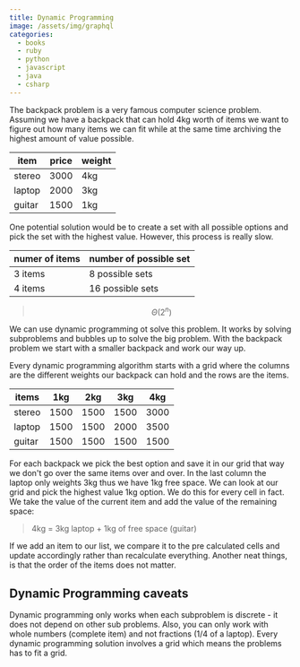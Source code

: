 ```yaml
---
title: Dynamic Programming
image: /assets/img/graphql
categories:
  - books
  - ruby
  - python
  - javascript
  - java
  - csharp
---
```


The backpack problem is a very famous computer science problem. Assuming we
have a backpack that can hold 4kg worth of items we want to figure out how
many items we can fit while at the same time archiving the highest amount of
value possible.

| item   | price | weight |
| ------ | ----- | ------ |
| stereo | 3000  | 4kg    |
| laptop | 2000  | 3kg    |
| guitar | 1500  | 1kg    |

One potential solution would be to create a set with all possible options and
pick the set with the highest value. However, this process is really slow.

| numer of items | number of possible set |
| -------------- | ---------------------- |
| 3 items        | 8 possible sets        |
| 4 items        | 16 possible sets       |

>  $$\Theta(2^n)$$

We can use dynamic programming ot solve this problem. It works by solving
subproblems and bubbles up to solve the big problem. With the backpack problem
we start with a smaller backpack and work our way up.

Every dynamic programming algorithm starts with a grid where the columns are
the different weights our backpack can hold and the rows are the items.

| items  | 1kg  | 2kg  | 3kg  | 4kg  |
| ------ | ---- | ---- | ---- | ---- |
| stereo | 1500 | 1500 | 1500 | 3000 |
| laptop | 1500 | 1500 | 2000 | 3500 |
| guitar | 1500 | 1500 | 1500 | 1500 |

For each backpack we pick the best option and save it in our grid that way we
don't go over the same items over and over. In the last column the laptop only
weights 3kg thus we have 1kg free space. We can look at our grid and pick the
highest value 1kg option. We do this for every cell in fact. We take the value
of the current item and add the value of the remaining space:

> 4kg = 3kg laptop + 1kg of free space (guitar)

If we add an item to our list, we compare it to the pre calculated cells and
update accordingly rather than recalculate everything. Another neat things, is
that the order of the items does not matter.

## Dynamic Programming caveats

Dynamic programming only works when each subproblem is discrete - it does not
depend on other sub problems. Also, you can only work with whole numbers
(complete item) and not fractions (1/4 of a laptop). Every dynamic programming
solution involves a grid which means the problems has to fit a grid.
